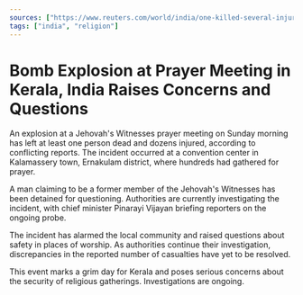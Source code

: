 ```yaml
---
sources: ["https://www.reuters.com/world/india/one-killed-several-injured-explosions-indias-southern-state-local-media-2023-10-29/", "https://www.aljazeera.com/news/2023/10/29/explosion-hits-jehovahs-witnesses-prayer-meeting-in-indias-kerala"]
tags: ["india", "religion"]
---
```


# Bomb Explosion at Prayer Meeting in Kerala, India Raises Concerns and Questions

An explosion at a Jehovah's Witnesses prayer meeting on Sunday morning has left at least one person dead and dozens injured, according to conflicting reports. The incident occurred at a convention center in Kalamassery town, Ernakulam district, where hundreds had gathered for prayer.

A man claiming to be a former member of the Jehovah's Witnesses has been detained for questioning. Authorities are currently investigating the incident, with chief minister Pinarayi Vijayan briefing reporters on the ongoing probe.

The incident has alarmed the local community and raised questions about safety in places of worship. As authorities continue their investigation, discrepancies in the reported number of casualties have yet to be resolved.

This event marks a grim day for Kerala and poses serious concerns about the security of religious gatherings. Investigations are ongoing.
